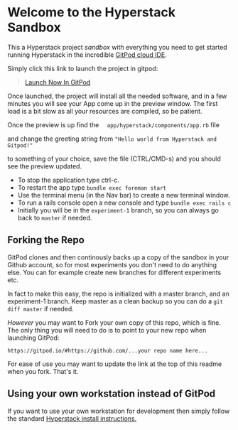 # Welcome to the Hyperstack Sandbox

This a Hyperstack project *sandbox* with everything you need
to get started running Hyperstack in the incredible [GitPod cloud IDE](https://gitpod.io).

Simply click this link to launch the project in gitpod:

> [Launch Now In GitPod](https://gitpod.io/#https://github.com/hyperstack-org/hyperstack-sandbox)

Once launched, the project will install all the needed software,
and in a few minutes you will see your App come up in the preview window.
The first load is a bit slow as all your resources are
compiled, so be patient.

Once the preview is up find the `  app/hyperstack/components/app.rb` file

and change the greeting string from `"Hello world from Hyperstack and Gitpod!"`

to something of your choice, save the file (CTRL/CMD-s)
and you should see the preview updated.

* To stop the application type ctrl-c.
* To restart the app type `bundle exec foreman start`
* Use the terminal menu (in the Nav bar) to create a new terminal window.
* To run a rails console open a new console and type `bundle exec rails c`
* Initially you will be in the `experiment-1` branch, so you can always go back to `master` if needed.

## Forking the Repo

GitPod clones and then continously backs up a copy of the sandbox in your Github account, so for most experiments you don't
need to do anything else.  You can for example create new branches for different experiments etc.

In fact to make this easy, the repo is initialized with a master branch, and an experiment-1 branch.  Keep master as a clean backup
so you can do a `git diff master` if needed.

*However* you may want to Fork your own copy of this repo, which is fine.  The only thing you will need to do is to
point to your new repo when launching GitPod:

`https://gitpod.io/#https://github.com/...your repo name here...`

For ease of use you may want to update the link at the top of this readme when you fork.  That's it.

## Using your own workstation instead of GitPod

If you want to use your own workstation for development then simply follow the standard [Hyperstack install instructions.](https://github.com/hyperstack-org/hyperstack/tree/edge/install)

